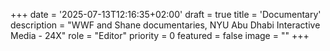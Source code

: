 +++
date = '2025-07-13T12:16:35+02:00'
draft = true
title = 'Documentary'
description = "WWF and Shane documentaries, NYU Abu Dhabi Interactive Media - 24X"
role = "Editor"
priority = 0
featured = false
image = ""
+++
